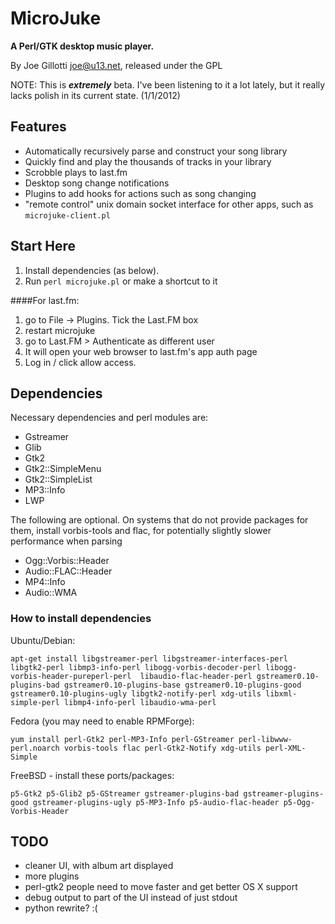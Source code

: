 MicroJuke
=======

**A Perl/GTK desktop music player.**

By Joe Gillotti <joe@u13.net>, released under the GPL

NOTE: This is ***extremely*** beta. I've been listening to it a lot lately, but it 
really lacks polish in its current state. (1/1/2012)

## Features 
- Automatically recursively parse and construct your song library
- Quickly find and play the thousands of tracks in your library
- Scrobble plays to last.fm
- Desktop song change notifications
- Plugins to add hooks for actions such as song changing
- "remote control" unix domain socket interface for other apps, such as `microjuke-client.pl`

## Start Here 
1. Install dependencies (as below).
2. Run `perl microjuke.pl` or make a shortcut to it 

####For last.fm:

1. go to File -> Plugins. Tick the Last.FM box
2. restart microjuke
3. go to Last.FM > Authenticate as different user
4. It will open your web browser to last.fm's app auth page
5. Log in / click allow access. 

## Dependencies 

Necessary dependencies and perl modules are:

- Gstreamer
- Glib
- Gtk2
- Gtk2::SimpleMenu
- Gtk2::SimpleList
- MP3::Info
- LWP

The following are optional. On systems that do not provide packages for them, install
vorbis-tools and flac, for potentially slightly slower performance when parsing

- Ogg::Vorbis::Header
- Audio::FLAC::Header
- MP4::Info
- Audio::WMA

### How to install dependencies 

Ubuntu/Debian:

```apt-get install libgstreamer-perl libgstreamer-interfaces-perl  libgtk2-perl libmp3-info-perl libogg-vorbis-decoder-perl libogg-vorbis-header-pureperl-perl  libaudio-flac-header-perl gstreamer0.10-plugins-bad gstreamer0.10-plugins-base gstreamer0.10-plugins-good gstreamer0.10-plugins-ugly libgtk2-notify-perl xdg-utils libxml-simple-perl libmp4-info-perl libaudio-wma-perl```

Fedora (you may need to enable RPMForge):

```yum install perl-Gtk2 perl-MP3-Info perl-GStreamer perl-libwww-perl.noarch vorbis-tools flac perl-Gtk2-Notify xdg-utils perl-XML-Simple```

FreeBSD - install these ports/packages:

```p5-Gtk2 p5-Glib2 p5-GStreamer gstreamer-plugins-bad gstreamer-plugins-good gstreamer-plugins-ugly p5-MP3-Info p5-audio-flac-header p5-Ogg-Vorbis-Header```

## TODO

- cleaner UI, with album art displayed
- more plugins
- perl-gtk2 people need to move faster and get better OS X support
- debug output to part of the UI instead of just stdout
- python rewrite? :(